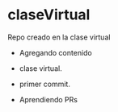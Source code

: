 # claseVirtual
Repo creado en la clase virtual
* Agregando contenido
* clase virtual.
* primer commit.

* Aprendiendo PRs
